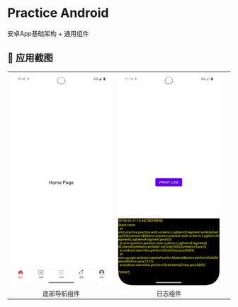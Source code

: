 # Practice Android 
安卓App基础架构 + 通用组件


## 📱 应用截图

<table>
  <tr>
    <td><img src="screenshots/bottom_tabs.png" width=270 height=480></td>
    <td><img src="screenshots/log_demo.png" width=270 height=480></td>
    <td>&nbsp;</td>
  </tr>
  <tr>
    <td align="center">底部导航组件</td>
    <td align="center">日志组件</td>
    <td align="center">&nbsp;</td>
  </tr>
</table>